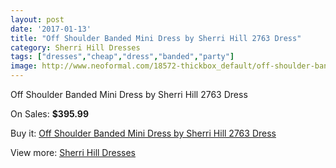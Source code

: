 ```yaml
---
layout: post
date: '2017-01-13'
title: "Off Shoulder Banded Mini Dress by Sherri Hill 2763 Dress"
category: Sherri Hill Dresses
tags: ["dresses","cheap","dress","banded","party"]
image: http://www.neoformal.com/18572-thickbox_default/off-shoulder-banded-mini-dress-by-sherri-hill-2763-dress.jpg
---
```

Off Shoulder Banded Mini Dress by Sherri Hill 2763 Dress

On Sales: **$395.99**
<a href="https://www.neoformal.com/en/sherri-hill-dresses-2014/5940-off-shoulder-banded-mini-dress-by-sherri-hill-2763-dress.html"><amp-img layout="responsive" width="600" height="600" src="//www.neoformal.com/18572-thickbox_default/off-shoulder-banded-mini-dress-by-sherri-hill-2763-dress.jpg" alt="Off Shoulder Banded Mini Dress by Sherri Hill 2763 Dress 0" /></a>

Buy it: [Off Shoulder Banded Mini Dress by Sherri Hill 2763 Dress](https://www.neoformal.com/en/sherri-hill-dresses-2014/5940-off-shoulder-banded-mini-dress-by-sherri-hill-2763-dress.html "Off Shoulder Banded Mini Dress by Sherri Hill 2763 Dress")

View more: [Sherri Hill Dresses](https://www.neoformal.com/en/73-sherri-hill-dresses-2014 "Sherri Hill Dresses")